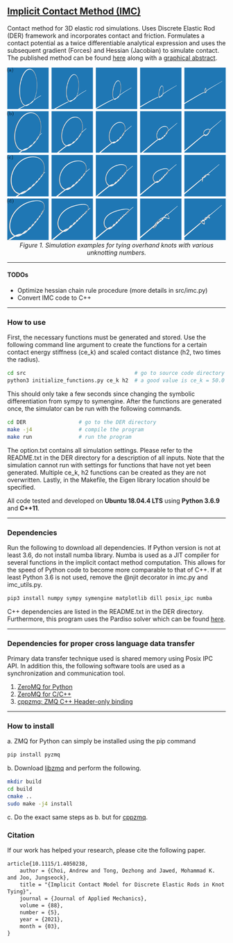 ## [Implicit Contact Method (IMC)](https://asmedigitalcollection.asme.org/appliedmechanics/article/88/5/051010/1099667/Implicit-Contact-Model-for-Discrete-Elastic-Rods)
Contact method for 3D elastic rod simulations. Uses Discrete Elastic Rod (DER) framework and incorporates contact and friction. Formulates a contact potential as a twice differentiable analytical expression 
and uses the subsequent gradient (Forces) and Hessian (Jacobian) to simulate contact. The published method can be found [here](misc/imc_paper.pdf) along with a [graphical abstract](https://www.youtube.com/watch?v=yq4-m0G0D4g&feature=youtu.be).

<p align="center">
<img src="images/knot_tying.png" alt>
<br>
<em> Figure 1. Simulation examples for tying overhand knots with various unknotting numbers. </em>
</p>

***
#### TODOs
- Optimize hessian chain rule procedure (more details in src/imc.py)
- Convert IMC code to C++

***
### How to use
First, the necessary functions must be generated and stored. Use the following command line argument to
create the functions for a certain contact energy stiffness (ce_k) and scaled contact distance (h2, two times the radius).
```bash
cd src                                   # go to source code directory
python3 initialize_functions.py ce_k h2  # a good value is ce_k = 50.0 and h2 = 2.0
```
This should only take a few seconds since changing the symbolic differentiation from sympy to symengine. After the functions are generated once, the simulator
can be run with the following commands.
```bash
cd DER                 # go to the DER directory
make -j4               # compile the program
make run               # run the program
```
The option.txt contains all simulation settings. Please refer to the README.txt in the DER directory for a description
of all inputs.
Note that the simulation cannot run with settings for functions that have not yet been generated. Multiple ce_k, h2
functions can be created as they are not overwritten.
Lastly, in the Makefile, the Eigen library location should be specified.

All code tested and developed on **Ubuntu 18.04.4 LTS** using **Python 3.6.9** and **C++11**.

***
### Dependencies
Run the following to download all dependencies. If Python version is not at least 3.6, do not install numba library.
Numba is used as a JIT compiler for several functions in the implicit contact method computation. This
allows for the speed of Python code to become more comparable to that of C++.
If at least Python 3.6 is not used, remove the @njit decorator in imc.py and imc_utils.py.
```bash
pip3 install numpy sympy symengine matplotlib dill posix_ipc numba
```
C++ dependencies are listed in the README.txt in the DER directory.
Furthermore, this program uses the Pardiso solver which can be found [here](https://www.pardiso-project.org/).
***
### Dependencies for proper cross language data transfer
Primary data transfer technique used is shared memory using Posix IPC API. In addition this,
the following software tools are used as a synchronization and communication tool.
1. [ZeroMQ for Python](https://zeromq.org/languages/python/)
2. [ZeroMQ for C/C++](https://github.com/zeromq/libzmq)
3. [cppzmq: ZMQ C++ Header-only binding](https://github.com/zeromq/cppzmq)

***
### How to install
a. ZMQ for Python can simply be installed using the pip command 
```bash
pip install pyzmq
```
b. Download [libzmq](https://github.com/zeromq/libzmq) and perform the following.
```bash
mkdir build
cd build
cmake ..
sudo make -j4 install
```
c. Do the exact same steps as b. but for [cppzmq](https://github.com/zeromq/cppzmq).

### Citation
If our work has helped your research, please cite the following paper.
```
article{10.1115/1.4050238,
    author = {Choi, Andrew and Tong, Dezhong and Jawed, Mohammad K. and Joo, Jungseock},
    title = "{Implicit Contact Model for Discrete Elastic Rods in Knot Tying}",
    journal = {Journal of Applied Mechanics},
    volume = {88},
    number = {5},
    year = {2021},
    month = {03},
}
```



